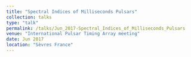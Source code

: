 ```yaml
---
title: "Spectral Indices of Milliseconds Pulsars"
collection: talks
type: "talk"
permalink: /talks/Jun_2017-Spectral_Indices_of_Milliseconds_Pulsars
venue: "International Pulsar Timing Array meeting"
date: Jun 2017
location: "Sèvres France"
---
```

